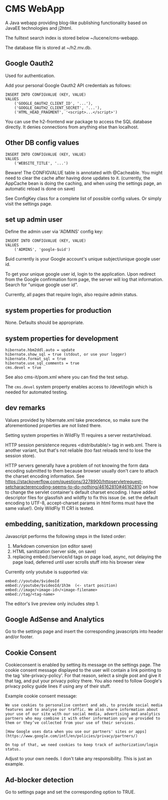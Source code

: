 # CMS WebApp

A Java webapp providing blog-like publishing functionality based on JavaEE
technologies and j2html.

The fulltext search index is stored below ~/lucene/cms-webapp.

The database file is stored at ~/h2.mv.db.



## Google Oauth2

Used for authentication.

Add your personal Google Oauth2 API credentials as follows:

    INSERT INTO CONFIGVALUE (KEY, VALUE)
    VALUES
        ('GOOGLE_OAUTH2_CLIENT_ID', '...'),
        ('GOOGLE_OAUTH2_CLIENT_SECRET', '...'),
        ('HTML_HEAD_FRAGMENT', '<script>...</script>')

You can use the h2-frontend war package to access the SQL database directly.
It denies connections from anything else than localhost. 



## Other DB config values

    INSERT INTO CONFIGVALUE (KEY, VALUE)
    VALUES
        ('WEBSITE_TITLE', '...')

Beware! The CONFIGVALUE table is annotated with @Cacheable. You might need
to clear the cache after having done updates to it. (currently, the AppCache bean is
doing the caching, and when using the settings page, an automatic reload is done
on save)

See ConfigKey class for a complete list of possible config values. Or simply visit
the settings page.



## set up admin user

Define the admin user via 'ADMINS' config key:

    INSERT INTO CONFIGVALUE (KEY, VALUE)
    VALUES
        ('ADMINS', 'google-$uid')

$uid currently is your Google account's unique subject/unique google user id.

To get your unique google user id, login to the application. Upon redirect from
the Google confirmation form page, the server will log that information. Search
for "unique google user id".

Currently, all pages that require login, also require admin status.



## system properties for production

None. Defaults should be appropriate.



## system properties for development

    hibernate.hbm2ddl.auto = update
    hibernate.show_sql = true (stdout, or use your logger)
    hibernate.format_sql = true
    hibernate.use_sql_comments = true
    cms.devel = true

See also cms-it/pom.xml where you can find the test setup.

The `cms.devel` system property enables access to /devel/login which is needed
for automated testing.



## dev remarks

Values provided by hibernate.xml take precedence, so make sure the aforementioned
properties are not listed there.

Setting system properties in WildFly 11 requires a server restart/reload.

HTTP session persistence requres &lt;distributable/> tag in web.xml. There is another
variant, but that's not reliable (too fast reloads tend to lose the session store).

HTTP servers generally have a problem of not knowing the form data encoding submitted
to them because browser usually don't care to attach the charset encoding information.
See https://stackoverflow.com/questions/3278900/httpservletrequest-setcharacterencoding-seems-to-do-nothing/46162810#46162810
on how to change the servlet container's default charset encoding. I have added
descriptor files for glassfish and wildfly to fix this issue (ie. set the default
encoding to UTF-8, accept-charset params in html forms must have the same value!).
Only WildFly 11 CR1 is tested.



## embedding, sanitization, markdown processing

Javascript performs the following steps in the listed order:

1. Markdown conversion (on editor save)
2. HTML sanitization (server side, on save)
3. replacing embed://service/id tags on page load, async, not delaying the page load, deferred until
   user scrolls stuff into his browser view

Currently only youtube is supported via:

    embed://youtube/$videoId
    embed://youtube/$videoId/1h3m  (<- start position)
    embed://image/<image-id>/<image-filename>
    embed://tag/<tag-name>

The editor's live preview only includes step 1.



## Google AdSense and Analytics

Go to the settings page and insert the corresponding javascripts into header and/or footer.



## Cookie Consent

Cookieconsent is enabled by setting its message on the settings page. The cookie consent message displayed
to the user will contain a link pointing to the tag 'site-privacy-policy'. For that reason, select a single post
and give it that tag, and put your privacy policy there. You also need to follow Google's privacy policy guide lines
if using any of their stuff.

Example cookie consent message:

```
We use cookies to personalise content and ads, to provide social media features and to analyse our traffic. We also share information about your use of our site with our social media, advertising and analytics partners who may combine it with other information you’ve provided to them or they’ve collected from your use of their services.

[How Google uses data when you use our partners' sites or apps](https://www.google.com/intl/en/policies/privacy/partners/)

On top of that, we need cookies to keep track of authorization/login status.
```

Adjust to your own needs. I don't take any responsibility. This is just an example.



## Ad-blocker detection

Go to settings page and set the corresponding option to TRUE.


